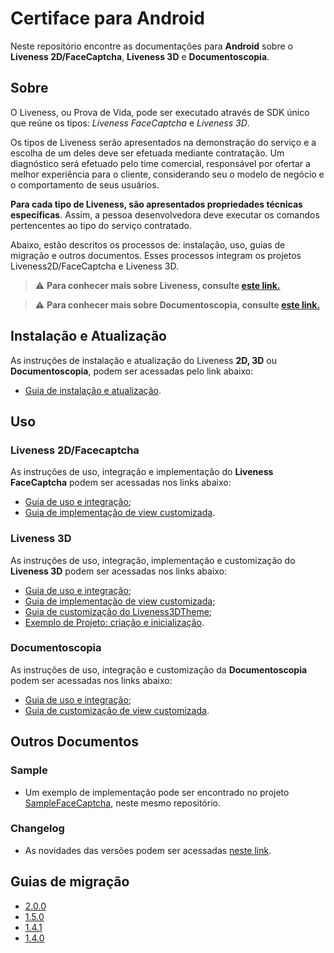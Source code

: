 #  Certiface para Android

Neste repositório encontre as documentações para **Android** sobre o **Liveness 2D/FaceCaptcha**, **Liveness 3D** e **Documentoscopia**.



## Sobre

O Liveness, ou Prova de Vida, pode ser executado através de  SDK único que reúne os tipos: *Liveness FaceCaptcha* e *Liveness 3D*. 

Os tipos de Liveness serão apresentados na demonstração do serviço e a escolha de um deles deve ser efetuada mediante contratação. Um diagnóstico será efetuado pelo time comercial, responsável por ofertar a melhor experiência para o cliente, considerando seu o modelo de negócio e o comportamento de seus usuários.

**Para cada tipo de Liveness, são apresentados propriedades técnicas específicas**. Assim, a pessoa desenvolvedora deve executar os comandos pertencentes ao tipo do serviço contratado.

Abaixo, estão descritos os processos de: instalação, uso, guias de migração e outros documentos. Esses processos integram os projetos Liveness2D/FaceCaptcha e Liveness 3D.

>⚠️ **Para conhecer mais sobre Liveness, consulte [este link.](https://certifaceid.readme.io/docs/liveness-detection-vs-atualizada)**

>⚠️ **Para conhecer mais sobre Documentoscopia, consulte [este link.](https://certifaceid.readme.io/docs/documentoscopia-digital)**

##  Instalação e Atualização

As instruções de instalação e atualização do Liveness **2D, 3D** ou **Documentoscopia**, podem ser acessadas pelo link abaixo:

- [Guia de instalação e atualização](https://github.com/oititec/android-oiti-versions).

##  Uso

###  Liveness 2D/Facecaptcha

As instruções de uso, integração e implementação do **Liveness FaceCaptcha** podem ser acessadas nos links abaixo:

  - [Guia de uso e integração](Documentation/Liveness-Usage.md);
  - [Guia de implementação de view customizada](Documentation/Liveness-CustomView.md).

###  Liveness 3D

As instruções de uso, integração, implementação e customização do **Liveness 3D** podem ser acessadas nos links abaixo: 

  - [Guia de uso e integração](Documentation/Liveness3D-Usage.md);
  - [Guia de implementação de view customizada](Documentation/Liveness3D-CustomView.md);
  - [Guia de customização do Liveness3DTheme](Documentation/Liveness3D-Liveness3DTheme.md);
  - [Exemplo de Projeto: criação e inicialização](https://github.com/oititec/android-liveness3d-sample).


###  Documentoscopia

As instruções de uso, integração e customização da **Documentoscopia** podem ser acessadas nos links abaixo:

  - [Guia de uso e integração](Documentation/Documentscopy-Usage.md);
  - [Guia de customização de view customizada](Documentation/Documentscopy-CustomView.md).



##  Outros Documentos

###  Sample

- Um exemplo de implementação pode ser encontrado no projeto [SampleFaceCaptcha](https://github.com/oititec/liveness-android-sdk/tree/main/FaceCaptchaSample "SampleFaceCaptcha"), neste mesmo repositório.

###  Changelog

- As novidades das versões podem ser acessadas [neste link](Documentation/Changelog.md).

##  Guias de migração

- [2.0.0](Documentation/Migration-Guide-2.0.0.md)
- [1.5.0](Documentation/Migration-Guide-1.5.0.md)
- [1.4.1](Documentation/Migration-Guide-1.4.1.md)
- [1.4.0](Documentation/Migration-Guide-1.4.0.md)

